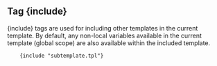 ## Tag {include}

{include} tags are used for including other templates in the current template. 
By default, any non-local variables available in the current template (global scope) are also available within the included template.

```smarty
	{include "subtemplate.tpl"}
```
